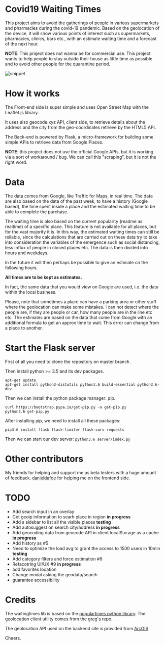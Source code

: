 # Covid19 Waiting Times

This project aims to avoid the gatherings of people in various supermarkets and pharmacies during the covid-19 pandemic. Based on the geolocation of the device, it will show various points of interest such as supermarkets, pharmacies, clinics, bars etc., with an estimate waiting time and a forecast of the next hour.

**NOTE**: This project does not wanna be for commercial use. This project wants to help people to stay outside their house as little time as possible and to avoid other people for the quarantine period.

![snippet](https://raw.githubusercontent.com/TheJoin95/covid19-market-waiting-times/master/client/assets/map.png)

# How it works

The Front-end side is super simple and uses Open Street Map with the Leaflet.js library.

It uses also geocode.xyz API, client side, to retrieve details about the address and the city from the geo-coordinates retrieve by the HTML5 API.

The Back-end is powered by Flask, a micro-framework for building some simple APIs to retrieve data from Google Places.

**NOTE**: this project does not use the official Google APIs, but it is working via a sort of workaround / bug. We can call this "scraping", but it is not the right word.

# Data

The data comes from Google, like Traffic for Maps, in real time. The data are also based on the data of the past week, to have a history (Google based), the time spent inside a place and the estimated waiting time to be able to complete the purchase.

The waiting time is also based on the current popularity (readme as realtime) of a specific place. This feature is not available for all places, but for the vast majority it is. In this way, the estimated waiting times can still be reliable, since the calculations that are carried out on these data try to take into consideration the variables of the emergence such as social distancing, less influx of people in closed places etc.
The data is then divided into hours and weekdays.

In the future it will then perhaps be possible to give an estimate on the following hours.

**All times are to be kept as estimates.**

In fact, the same data that you would view on Google are used, i.e. the data within the local business.

Please, note that sometimes a place can have a parking area or other stuff where the geolocation can make some mistakes. I can not detect where the people are, if they are people or car, how many people are in the line etc etc. The estimates are based on the data that come from Google with an additional formula to get an approx time to wait. This error can change from a place to another.

# Start the Flask server

First of all you need to clone the repository on master branch.

Then install python >= 3.5 and its dev packages.
```
apt-get update
apt-get install python3-distutils python3.6 build-essential python3.6-dev
```

Then we can install the python package manager: pip.
```
curl https://bootstrap.pypa.io/get-pip.py -o get-pip.py
python3.6 get-pip.py 
```

After installing pip, we need to install all these packages:
```
pip3.6 install flask flask-limiter flask-cors requests
```

Then we can start our dev server:
`python3.6 server/index.py`

# Other contributors
My friends for helping and support me as beta testers with a huge amount of feedback.
[danieldafoe](https://github.com/danieldafoe) for helping me on the frontend side.

# TODO

- Add search input in an overlay
- Get geoip information to searh place in region **in progress**
- Add a sidebar to list all the visible places **testing**
- Add autosuggest on search city/address **in progress**
- Add geocoding data from geocode API in client localStorage as a cache **in progress**
- Add history as #5
- Need to optimize the load avg to grant the access to 1500 users in 10min **testing**
- Add category filters and force estimation #6
- Refacotring UI/UX #9 **in progress**
- add favorites location
- Change modal asking the geodata/search
- guarantee accessibility


# Credits

The waitingtimes lib is based on the [populartimes python library](https://github.com/m-wrzr/populartimes/).
The geolocation client utility comes from the [greg's repo](https://github.com/gregsramblings/getAccurateCurrentPosition).

The geolocation API used on the backend site is provided from [ArcGIS](https://developers.arcgis.com/).

Cheers.
